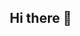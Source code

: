 ## Hi there 👋

<!--
**JesusSaca/JesusSaca** is a ✨ _special_ ✨ repository because its `README.md` (this file) appears on your GitHub profile.

Here are some ideas to get you started:

- 🔭 I’m currently working on ...
- 🌱 I’m currently learning ...
- 👯 I’m looking to collaborate on ...
- 🤔 I’m looking for help with ...
- 💬 Ask me about ...
- 📫 How to reach me: ...
- 😄 Pronouns: ...
- ⚡ Fun fact: ...
-->


<!DOCTYPE html>
<html lang="es">
<head>
    <meta charset="UTF-8">
    <meta name="viewport" content="width=device-width, initial-scale=1.0">
    <title>Jesús Alexis Saca Vásquez - GitHub Profile</title>
    <style>
        * {
            margin: 0;
            padding: 0;
            box-sizing: border-box;
        }

        body {
            background: linear-gradient(135deg, #0f0f23 0%, #1a1a3e 50%, #2d1b3d 100%);
            font-family: 'Segoe UI', Tahoma, Geneva, Verdana, sans-serif;
            color: #ffffff;
            min-height: 100vh;
            line-height: 1.6;
        }

        .container {
            max-width: 1200px;
            margin: 0 auto;
            padding: 20px;
        }

        .header-section {
            text-align: center;
            margin-bottom: 40px;
            position: relative;
            overflow: hidden;
            border-radius: 20px;
            background: linear-gradient(45deg, #1e3c72, #2a5298);
            padding: 60px 20px;
            box-shadow: 0 20px 40px rgba(0,0,0,0.3);
        }

        .header-section::before {
            content: '';
            position: absolute;
            top: 0;
            left: 0;
            right: 0;
            bottom: 0;
            background: url('data:image/svg+xml,<svg xmlns="http://www.w3.org/2000/svg" viewBox="0 0 100 100"><defs><pattern id="grid" width="10" height="10" patternUnits="userSpaceOnUse"><path d="M 10 0 L 0 0 0 10" fill="none" stroke="rgba(255,255,255,0.1)" stroke-width="0.5"/></pattern></defs><rect width="100" height="100" fill="url(%23grid)"/></svg>') repeat;
            opacity: 0.3;
        }

        .profile-avatar {
            width: 150px;
            height: 150px;
            border-radius: 50%;
            background: linear-gradient(45deg, #667eea, #764ba2);
            margin: 0 auto 20px;
            display: flex;
            align-items: center;
            justify-content: center;
            font-size: 60px;
            font-weight: bold;
            box-shadow: 0 15px 35px rgba(0,0,0,0.2);
            position: relative;
            z-index: 2;
            animation: pulse 2s infinite;
        }

        @keyframes pulse {
            0% { transform: scale(1); }
            50% { transform: scale(1.05); }
            100% { transform: scale(1); }
        }

        .name {
            font-size: 3rem;
            font-weight: bold;
            margin-bottom: 10px;
            background: linear-gradient(45deg, #00ff87, #60efff);
            -webkit-background-clip: text;
            -webkit-text-fill-color: transparent;
            position: relative;
            z-index: 2;
        }

        .title {
            font-size: 1.5rem;
            color: #a0a0ff;
            margin-bottom: 20px;
            position: relative;
            z-index: 2;
        }

        .section {
            background: rgba(255, 255, 255, 0.05);
            border-radius: 15px;
            padding: 30px;
            margin-bottom: 30px;
            backdrop-filter: blur(10px);
            border: 1px solid rgba(255, 255, 255, 0.1);
            box-shadow: 0 8px 32px rgba(0,0,0,0.2);
            transition: transform 0.3s ease;
        }

        .section:hover {
            transform: translateY(-5px);
        }

        .section-title {
            font-size: 1.8rem;
            margin-bottom: 20px;
            display: flex;
            align-items: center;
            gap: 10px;
            color: #00ff87;
        }

        .section-icon {
            font-size: 1.5rem;
        }

        .about-text {
            font-size: 1.1rem;
            color: #e0e0e0;
            margin-bottom: 20px;
            text-align: center;
        }

        .tech-grid {
            display: grid;
            grid-template-columns: repeat(auto-fit, minmax(280px, 1fr));
            gap: 20px;
        }

        .tech-category {
            background: rgba(255, 255, 255, 0.03);
            border-radius: 12px;
            padding: 20px;
            border-left: 4px solid #00ff87;
        }

        .tech-category h4 {
            color: #00ff87;
            margin-bottom: 15px;
            font-size: 1.2rem;
        }

        .tech-item {
            display: inline-flex;
            align-items: center;
            background: rgba(255, 255, 255, 0.1);
            padding: 8px 15px;
            border-radius: 25px;
            margin: 5px;
            font-size: 0.9rem;
            transition: all 0.3s ease;
        }

        .tech-item:hover {
            background: rgba(0, 255, 135, 0.2);
            transform: scale(1.05);
        }

        .level {
            font-size: 0.8rem;
            color: #a0a0ff;
            margin-left: 5px;
        }

        .stats-container {
            display: grid;
            grid-template-columns: repeat(auto-fit, minmax(300px, 1fr));
            gap: 20px;
        }

        .stat-card {
            background: linear-gradient(135deg, rgba(0, 255, 135, 0.1), rgba(96, 239, 255, 0.1));
            border-radius: 15px;
            padding: 25px;
            text-align: center;
            border: 1px solid rgba(0, 255, 135, 0.3);
        }

        .stat-number {
            font-size: 3rem;
            font-weight: bold;
            color: #00ff87;
            display: block;
        }

        .stat-label {
            color: #a0a0ff;
            font-size: 1rem;
            margin-top: 5px;
        }

        .projects-container {
            display: grid;
            grid-template-columns: repeat(auto-fit, minmax(350px, 1fr));
            gap: 20px;
        }

        .project-card {
            background: linear-gradient(135deg, rgba(255, 255, 255, 0.05), rgba(255, 255, 255, 0.02));
            border-radius: 15px;
            padding: 25px;
            border: 1px solid rgba(255, 255, 255, 0.1);
            transition: all 0.3s ease;
        }

        .project-card:hover {
            transform: translateY(-5px);
            border-color: #00ff87;
            box-shadow: 0 15px 35px rgba(0, 255, 135, 0.2);
        }

        .project-title {
            color: #00ff87;
            font-size: 1.3rem;
            font-weight: bold;
            margin-bottom: 10px;
        }

        .project-description {
            color: #e0e0e0;
            margin-bottom: 15px;
        }

        .project-tech {
            display: flex;
            flex-wrap: wrap;
            gap: 8px;
        }

        .tech-tag {
            background: rgba(96, 239, 255, 0.2);
            color: #60efff;
            padding: 4px 12px;
            border-radius: 15px;
            font-size: 0.8rem;
        }

        .university-info {
            text-align: center;
            background: linear-gradient(45deg, rgba(0, 255, 135, 0.1), rgba(96, 239, 255, 0.1));
            border-radius: 15px;
            padding: 25px;
            border: 1px solid rgba(0, 255, 135, 0.3);
        }

        .university-name {
            font-size: 1.3rem;
            color: #00ff87;
            font-weight: bold;
            margin-bottom: 10px;
        }

        .degree {
            font-size: 1.1rem;
            color: #60efff;
            margin-bottom: 5px;
        }

        .location {
            color: #a0a0ff;
        }

        .floating-shapes {
            position: fixed;
            top: 0;
            left: 0;
            width: 100%;
            height: 100%;
            pointer-events: none;
            z-index: -1;
        }

        .shape {
            position: absolute;
            opacity: 0.1;
            animation: float 6s ease-in-out infinite;
        }

        .shape:nth-child(1) {
            top: 20%;
            left: 10%;
            animation-delay: 0s;
        }

        .shape:nth-child(2) {
            top: 60%;
            right: 10%;
            animation-delay: 2s;
        }

        .shape:nth-child(3) {
            bottom: 20%;
            left: 20%;
            animation-delay: 4s;
        }

        @keyframes float {
            0%, 100% { transform: translateY(0px) rotate(0deg); }
            50% { transform: translateY(-20px) rotate(180deg); }
        }

        @media (max-width: 768px) {
            .name { font-size: 2rem; }
            .title { font-size: 1.2rem; }
            .container { padding: 10px; }
            .section { padding: 20px; }
            .tech-grid { grid-template-columns: 1fr; }
            .projects-container { grid-template-columns: 1fr; }
        }
    </style>
</head>
<body>
    <div class="floating-shapes">
        <div class="shape">💻</div>
        <div class="shape">🚀</div>
        <div class="shape">⚡</div>
    </div>

    <div class="container">
        <!-- Header Section -->
        <div class="header-section">
            <div class="profile-avatar">JS</div>
            <h1 class="name">Jesús Alexis Saca Vásquez</h1>
            <p class="title">Estudiante de Ingeniería en Computación e Informática</p>
        </div>

        <!-- About Section -->
        <div class="section">
            <h2 class="section-title">
                <span class="section-icon">👨‍💻</span>
                Sobre mí
            </h2>
            <p class="about-text">
                Estudiante de Ingeniería en Computación e Informática con sólidos conocimientos en análisis de datos, 
                desarrollo de software y programación de bases de datos. Destacado por mi compromiso académico, 
                capacidad autodidacta y habilidades técnicas. Orientado al trabajo en equipo con enfoque en Business Intelligence.
            </p>
            <p class="about-text">
                🎯 <strong>Objetivo:</strong> Desarrollar carrera profesional en empresas internacionales especializadas en 
                análisis de datos y programación de bases de datos.
            </p>
        </div>

        <!-- Education Section -->
        <div class="section">
            <h2 class="section-title">
                <span class="section-icon">🎓</span>
                Formación Académica
            </h2>
            <div class="university-info">
                <div class="university-name">Universidad Nacional Pedro Ruiz Gallo</div>
                <div class="degree">Ingeniería en Computación e Informática</div>
                <div class="location">Lambayeque, Perú • Cursando 5to ciclo</div>
            </div>
        </div>

        <!-- Technologies Section -->
        <div class="section">
            <h2 class="section-title">
                <span class="section-icon">🛠️</span>
                Tecnologías y Herramientas
            </h2>
            <div class="tech-grid">
                <div class="tech-category">
                    <h4>💻 Lenguajes de Programación</h4>
                    <div class="tech-item">C# <span class="level">(Intermedio)</span></div>
                    <div class="tech-item">C++ <span class="level">(Intermedio)</span></div>
                    <div class="tech-item">HTML/CSS <span class="level">(Intermedio)</span></div>
                    <div class="tech-item">Python <span class="level">(Básico)</span></div>
                    <div class="tech-item">Java <span class="level">(Básico)</span></div>
                    <div class="tech-item">R <span class="level">(Básico)</span></div>
                </div>

                <div class="tech-category">
                    <h4>🗄️ Bases de Datos y Análisis</h4>
                    <div class="tech-item">SQL Server <span class="level">(Intermedio)</span></div>
                    <div class="tech-item">Excel <span class="level">(Intermedio)</span></div>
                    <div class="tech-item">Power BI <span class="level">(Básico)</span></div>
                </div>

                <div class="tech-category">
                    <h4>⚙️ Herramientas de Desarrollo</h4>
                    <div class="tech-item">Visual Studio</div>
                    <div class="tech-item">Visual Studio Code</div>
                    <div class="tech-item">NetBeans</div>
                </div>

                <div class="tech-category">
                    <h4>🤝 Habilidades Blandas</h4>
                    <div class="tech-item">Trabajo en equipo</div>
                    <div class="tech-item">Autodidacta</div>
                    <div class="tech-item">Compromiso</div>
                    <div class="tech-item">Resiliencia</div>
                </div>
            </div>
        </div>

        <!-- Stats Section -->
        <div class="section">
            <h2 class="section-title">
                <span class="section-icon">📊</span>
                Estadísticas Académicas
            </h2>
            <div class="stats-container">
                <div class="stat-card">
                    <span class="stat-number">5°</span>
                    <div class="stat-label">Ciclo Actual</div>
                </div>
                <div class="stat-card">
                    <span class="stat-number">1°</span>
                    <div class="stat-label">Lugar AchiTech Challenge</div>
                </div>
                <div class="stat-card">
                    <span class="stat-number">BI</span>
                    <div class="stat-label">Enfoque Principal</div>
                </div>
            </div>
        </div>

        <!-- Projects Section -->
        <div class="section">
            <h2 class="section-title">
                <span class="section-icon">🚀</span>
                Proyectos Destacados
            </h2>
            <div class="projects-container">
                <div class="project-card">
                    <div class="project-title">🏆 AchiTech Challenge 2025</div>
                    <div class="project-description">
                        Primer lugar en concurso de programación - Categoría Experto. 
                        Demostración de habilidades técnicas avanzadas trabajando en equipo universitario.
                    </div>
                    <div class="project-tech">
                        <span class="tech-tag">Algoritmos</span>
                        <span class="tech-tag">Programación</span>
                        <span class="tech-tag">Trabajo en Equipo</span>
                    </div>
                </div>

                <div class="project-card">
                    <div class="project-title">📊 Sistema OLAP de Análisis de Datos</div>
                    <div class="project-description">
                        Desarrollo de dashboards con Excel, implementación de Integration Services Project 
                        en Visual Studio, creación de OLAP con diseño estrella y análisis avanzado.
                    </div>
                    <div class="project-tech">
                        <span class="tech-tag">SQL Server</span>
                        <span class="tech-tag">Excel</span>
                        <span class="tech-tag">Visual Studio</span>
                        <span class="tech-tag">OLAP</span>
                        <span class="tech-tag">BI</span>
                    </div>
                </div>

                <div class="project-card">
                    <div class="project-title">💻 Proyectos Académicos de Software</div>
                    <div class="project-description">
                        Desarrollo de aplicaciones de software como productos acreditables finales, 
                        aplicando metodologías de desarrollo y buenas prácticas de programación.
                    </div>
                    <div class="project-tech">
                        <span class="tech-tag">C#</span>
                        <span class="tech-tag">Bases de Datos</span>
                        <span class="tech-tag">Metodologías</span>
                    </div>
                </div>
            </div>
        </div>

        <!-- Contact Section -->
        <div class="section">
            <h2 class="section-title">
                <span class="section-icon">📫</span>
                Contacto
            </h2>
            <div style="text-align: center;">
                <p style="color: #e0e0e0; font-size: 1.1rem;">
                    📧 <strong>Email:</strong> j22.saca@gmail.com<br>
                    📍 <strong>Ubicación:</strong> Lambayeque, Perú
                </p>
                <p style="color: #a0a0ff; margin-top: 15px;">
                    🔍 Buscando oportunidades en Business Intelligence y desarrollo de software
                </p>
            </div>
        </div>
    </div>
</body>
</html>
